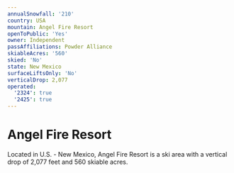 ```yaml
---
annualSnowfall: '210'
country: USA
mountain: Angel Fire Resort
openToPublic: 'Yes'
owner: Independent
passAffiliations: Powder Alliance
skiableAcres: '560'
skied: 'No'
state: New Mexico
surfaceLiftsOnly: 'No'
verticalDrop: 2,077
operated:
  '2324': true
  '2425': true
---
```



# Angel Fire Resort

Located in U.S. - New Mexico, Angel Fire Resort is a ski area with a vertical drop of 2,077 feet and 560 skiable acres.
